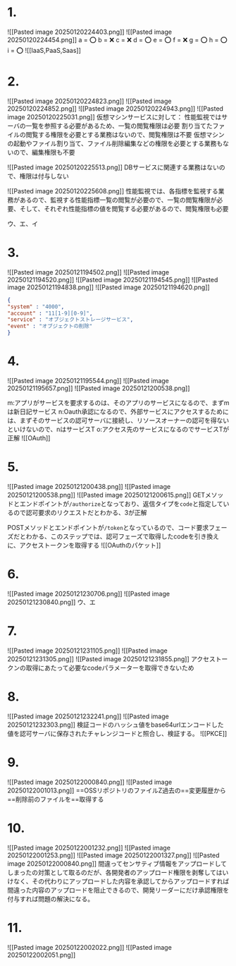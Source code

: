 # 1.
![[Pasted image 20250120224403.png]]
![[Pasted image 20250120224454.png]]
a = ⭕️ b = ❌ c = ❌
d = ⭕️ e = ⭕️ f = ❌
g = ⭕️ h = ⭕️ i = ⭕️
![[IaaS,PaaS,Saas]]

# 2.
![[Pasted image 20250120224823.png]]
![[Pasted image 20250120224852.png]]
![[Pasted image 20250120224943.png]]
![[Pasted image 20250120225031.png]]
仮想マシンサービスに対して：
性能監視ではサーバの一覧を参照する必要があるため、一覧の閲覧権限は必要
割り当てたファイルの閲覧する権限を必要とする業務はないので、閲覧権限は不要
仮想マシンの起動やファイル割り当て、ファイル削除編集などの権限を必要とする業務もないので、編集権限も不要

![[Pasted image 20250120225513.png]]
DBサービスに関連する業務はないので、権限は付与しない

![[Pasted image 20250120225608.png]]
性能監視では、各指標を監視する業務があるので、監視する性能指標一覧の閲覧が必要ので、一覧の閲覧権限が必要、そして、それぞれ性能指標の値を閲覧する必要があるので、閲覧権限も必要

ウ、エ、イ

# 3.
![[Pasted image 20250121194502.png]]
![[Pasted image 20250121194520.png]]
![[Pasted image 20250121194545.png]]
![[Pasted image 20250121194838.png]]
![[Pasted image 20250121194620.png]]
```json
{
"system" : "4000",
"account" : "11[1-9][0-9]",
"service" : "オブジェクトストレージサービス",
"event" : "オブジェクトの削除"
}
```

# 4.
![[Pasted image 20250121195544.png]]
![[Pasted image 20250121195657.png]]
![[Pasted image 20250121200538.png]]

m:アプリがサービスを要求するのは、そのアプリのサービスになるので、まずmは新日記サービス
n:Oauth承認になるので、外部サービスにアクセスするためには、まずそのサービスの認可サーバに接続し、リソースオーナーの認可を得ないといけないので、nはサービスT
o:アクセス先のサービスになるのでサービスTが正解
![[OAuth]]

# 5.
![[Pasted image 20250121200438.png]]
![[Pasted image 20250121200538.png]]
![[Pasted image 20250121200615.png]]
GETメソッドとエンドポイントが`/authorize`となっており、返信タイプを`code`と指定しているので認可要求のリクエストだとわかる、3が正解

POSTメソッドとエンドポイントが`/token`となっているので、コード要求フェーズだとわかる、このステップでは、認可フェーズで取得したcodeを引き換えに、アクセストークンを取得する
![[OAuthのパケット]]

# 6.
![[Pasted image 20250121230706.png]]
![[Pasted image 20250121230840.png]]
ウ、エ

# 7.
![[Pasted image 20250121231105.png]]
![[Pasted image 20250121231305.png]]
![[Pasted image 20250121231855.png]]
アクセストークンの取得にあたって必要なcodeパラメーターを取得できないため

# 8.
![[Pasted image 20250121232241.png]]
![[Pasted image 20250121232303.png]]
検証コードのハッシュ値をbase64urlエンコードした値を認可サーバに保存されたチャレンジコードと照合し、検証する。
![[PKCE]]

# 9.
![[Pasted image 20250122000840.png]]
![[Pasted image 20250122001013.png]]
==OSSリポジトリのファイルZ過去の==変更履歴から==削除前のファイルを==取得する

# 10.
![[Pasted image 20250122001232.png]]
![[Pasted image 20250122001253.png]]
![[Pasted image 20250122001327.png]]
![[Pasted image 20250122000840.png]]
間違ってセンサティブ情報をアップロードしてしまったの対策として取るのだが、各開発者のアップロード権限を剥奪してはいけなく、その代わりにアップロードした内容を承認してからアップロードすれば間違った内容のアップロードを阻止できるので、開発リーダーにだけ承認権限を付与すれば問題の解決になる。

# 11.
![[Pasted image 20250122002022.png]]
![[Pasted image 20250122002051.png]]
